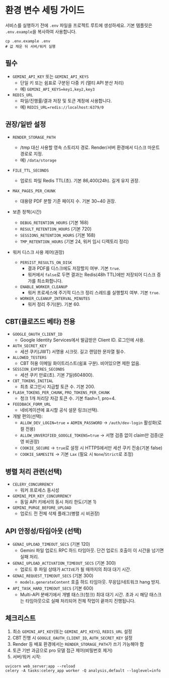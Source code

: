 # 환경 변수 세팅 가이드

서비스를 실행하기 전에 `.env` 파일을 프로젝트 루트에 생성하세요. 기본 템플릿은 `.env.example`을 복사하여 사용합니다.

```
cp .env.example .env
# 값 채운 뒤 서버/워커 실행
```

## 필수

- `GEMINI_API_KEY` 또는 `GEMINI_API_KEYS`
  - 단일 키 또는 쉼표로 구분된 다중 키 (멀티 API 분산 처리)
  - 예) `GEMINI_API_KEYS=key1,key2,key3`
- `REDIS_URL`
  - 파일/진행률/결과 저장 및 토큰 계정에 사용합니다.
  - 예) `REDIS_URL=redis://localhost:6379/0`

## 권장/일반 설정

- `RENDER_STORAGE_PATH`
  - /tmp 대신 사용할 영속 스토리지 경로. Render/서버 환경에서 디스크 마운트 경로로 지정.
  - 예) `/data/storage`
- `FILE_TTL_SECONDS`
  - 업로드 파일 Redis TTL(초). 기본 86,400(24h). 길게 유지 권장.
- `MAX_PAGES_PER_CHUNK`
  - 대용량 PDF 분할 기준 페이지 수. 기본 30~40 권장.
- 보존 정책(시간)
  - `DEBUG_RETENTION_HOURS` (기본 168)
  - `RESULT_RETENTION_HOURS` (기본 720)
  - `SESSIONS_RETENTION_HOURS` (기본 168)
  - `TMP_RETENTION_HOURS` (기본 24, 워커 임시 디렉토리 정리)

- 워커 디스크 사용 제어(권장)
  - `PERSIST_RESULTS_ON_DISK`
    - 결과 PDF를 디스크에도 저장할지 여부. 기본 `true`.
    - 워커에서 `false`로 두면 결과는 Redis(48h TTL)에만 저장되어 디스크 증가를 최소화합니다.
  - `ENABLE_WORKER_CLEANUP`
    - 워커 프로세스에 주기적 디스크 정리 스레드를 실행할지 여부. 기본 `true`.
  - `WORKER_CLEANUP_INTERVAL_MINUTES`
    - 워커 정리 주기(분). 기본 60.

## CBT(클로즈드 베타) 전용

- `GOOGLE_OAUTH_CLIENT_ID`
  - Google Identity Services에서 발급받은 Client ID. 로그인에 사용.
- `AUTH_SECRET_KEY`
  - 세션 쿠키(JWT) 서명용 시크릿. 길고 랜덤한 문자열 필수.
- `ALLOWED_TESTERS`
  - CBT 허용 이메일 화이트리스트(쉼표 구분). 비어있으면 제한 없음.
- `SESSION_EXPIRES_SECONDS`
  - 세션 쿠키 만료(초). 기본 7일(604800).
- `CBT_TOKENS_INITIAL`
  - 최초 로그인시 지급할 토큰 수. 기본 200.
- `FLASH_TOKENS_PER_CHUNK`, `PRO_TOKENS_PER_CHUNK`
  - 청크 1개 처리당 차감 토큰 수. 기본 flash=1, pro=4.
- `FEEDBACK_FORM_URL`
  - 네비게이션에 표시할 공식 설문 링크(선택).
- 개발 편의(선택):
  - `ALLOW_DEV_LOGIN=true` + `ADMIN_PASSWORD` → `/auth/dev-login` 활성화(로컬 전용)
  - `ALLOW_UNVERIFIED_GOOGLE_TOKENS=true` → 서명 검증 없이 claim만 검증(운영 비권장)
  - `COOKIE_SECURE` → `true`로 설정 시 HTTPS에서만 세션 쿠키 전송(기본 false)
  - `COOKIE_SAMESITE` → 기본 `Lax` (필요 시 `None`/`Strict`로 조정)

## 병렬 처리 관련(선택)

- `CELERY_CONCURRENCY`
  - 워커 프로세스 동시성
- `GEMINI_PER_KEY_CONCURRENCY`
  - 동일 API 키에서의 동시 처리 한도(기본 1)
- `GEMINI_PURGE_BEFORE_UPLOAD`
  - 업로드 전 전체 삭제 플래그(병렬 시 비권장)

## API 안정성/타임아웃 (선택)

- `GENAI_UPLOAD_TIMEOUT_SECS` (기본 120)
  - Gemini 파일 업로드 RPC 하드 타임아웃. 단건 업로드 호출이 이 시간을 넘기면 실패 처리.
- `GENAI_UPLOAD_ACTIVATION_TIMEOUT_SECS` (기본 300)
  - 업로드 후 파일 상태가 `ACTIVE`가 될 때까지의 최대 대기 시간.
- `GENAI_REQUEST_TIMEOUT_SECS` (기본 300)
  - `models.generateContent` 호출 하드 타임아웃. 무응답/네트워크 hang 방지.
- `API_TASK_HARD_TIMEOUT_SECS` (기본 600)
  - Multi-API 분배기에서 개별 태스크(청크) 최대 대기 시간. 초과 시 해당 태스크는 타임아웃으로 실패 처리되어 전체 작업이 끝까지 진행됩니다.

## 체크리스트

1) 최소 `GEMINI_API_KEY`(또는 `GEMINI_API_KEYS`), `REDIS_URL` 설정
2) CBT 진행 시 `GOOGLE_OAUTH_CLIENT_ID`, `AUTH_SECRET_KEY` 설정
3) Render 등 배포 환경에서는 `RENDER_STORAGE_PATH`가 쓰기 가능해야 함
4) 토큰 기반 과금으로 pro 모델 접근 제어(비밀번호 제거)
5) 서버/워커 시작:
```
uvicorn web_server:app --reload
celery -A tasks:celery_app worker -Q analysis,default --loglevel=info
```
